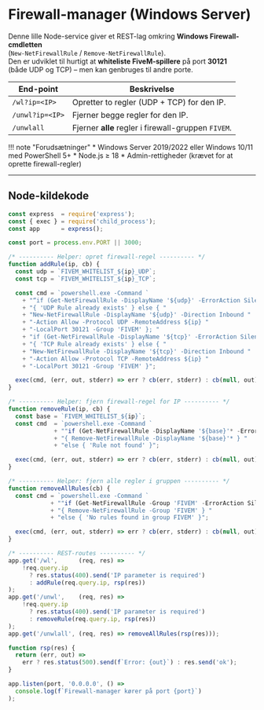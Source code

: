 # Firewall-manager (Windows Server)

Denne lille Node-service giver et REST-lag omkring **Windows Firewall‐cmdletten**  
(`New-NetFirewallRule` / `Remove-NetFirewallRule`).  
Den er udviklet til hurtigt at **whiteliste FiveM-spillere** på port **30121**  
(både UDP og TCP) – men kan genbruges til andre porte.

| End-point        | Beskrivelse                                   |
|------------------|-----------------------------------------------|
| `/wl?ip=<IP>`    | Opretter to regler (UDP + TCP) for den IP.    |
| `/unwl?ip=<IP>`  | Fjerner begge regler for den IP.              |
| `/unwlall`       | Fjerner **alle** regler i firewall-gruppen `FIVEM`. |

!!! note "Forudsætninger"
    * Windows Server 2019/2022 eller Windows 10/11 med PowerShell 5+
    * Node.js ≥ 18
    * Admin-rettigheder (krævet for at oprette firewall-regler)

---

## Node-kildekode

```javascript title="server.js" linenums="1"
const express  = require('express');
const { exec } = require('child_process');
const app      = express();

const port = process.env.PORT || 3000;

/* ---------- Helper: opret firewall-regel ---------- */
function addRule(ip, cb) {
  const udp = `FIVEM_WHITELIST_${ip}_UDP`;
  const tcp = `FIVEM_WHITELIST_${ip}_TCP`;

  const cmd = `powershell.exe -Command `
    + "“if (Get-NetFirewallRule -DisplayName '${udp}' -ErrorAction SilentlyContinue) "
    + "{ 'UDP Rule already exists' } else { "
    + "New-NetFirewallRule -DisplayName '${udp}' -Direction Inbound "
    + "-Action Allow -Protocol UDP -RemoteAddress ${ip} "
    + "-LocalPort 30121 -Group 'FIVEM' }; "
    + "if (Get-NetFirewallRule -DisplayName '${tcp}' -ErrorAction SilentlyContinue) "
    + "{ 'TCP Rule already exists' } else { "
    + "New-NetFirewallRule -DisplayName '${tcp}' -Direction Inbound "
    + "-Action Allow -Protocol TCP -RemoteAddress ${ip} "
    + "-LocalPort 30121 -Group 'FIVEM' }";

  exec(cmd, (err, out, stderr) => err ? cb(err, stderr) : cb(null, out));
}

/* ---------- Helper: fjern firewall-regel for IP ---------- */
function removeRule(ip, cb) {
  const base = `FIVEM_WHITELIST_${ip}`;
  const cmd  = `powershell.exe -Command `
             + ""if (Get-NetFirewallRule -DisplayName '${base}'* -ErrorAction SilentlyContinue) "
             + "{ Remove-NetFirewallRule -DisplayName '${base}'* } "
             + "else { 'Rule not found' }";

  exec(cmd, (err, out, stderr) => err ? cb(err, stderr) : cb(null, out));
}

/* ---------- Helper: fjern alle regler i gruppen ---------- */
function removeAllRules(cb) {
  const cmd = `powershell.exe -Command `
            + ""if (Get-NetFirewallRule -Group 'FIVEM' -ErrorAction SilentlyContinue) "
            + "{ Remove-NetFirewallRule -Group 'FIVEM' } "
            + "else { 'No rules found in group FIVEM' }";

  exec(cmd, (err, out, stderr) => err ? cb(err, stderr) : cb(null, out));
}

/* ---------- REST-routes ---------- */
app.get('/wl',      (req, res) => 
    !req.query.ip 
      ? res.status(400).send('IP parameter is required')
      : addRule(req.query.ip, rsp(res))
);
app.get('/unwl',    (req, res) => 
    !req.query.ip 
      ? res.status(400).send('IP parameter is required')
      : removeRule(req.query.ip, rsp(res))
);
app.get('/unwlall', (req, res) => removeAllRules(rsp(res)));

function rsp(res) {
  return (err, out) =>
    err ? res.status(500).send(f`Error: {out}`) : res.send('ok');
}

app.listen(port, '0.0.0.0', () =>
  console.log(f`Firewall-manager kører på port {port}`)
);
```